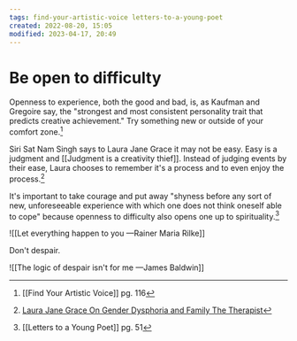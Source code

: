 ```yaml
---
tags: find-your-artistic-voice letters-to-a-young-poet 
created: 2022-08-20, 15:05
modified: 2023-04-17, 20:49
---
```


# Be open to difficulty
Openness to experience, both the good and bad, is, as Kaufman and Gregoire say, the "strongest and most consistent personality trait that predicts creative achievement." Try something new or outside of your comfort zone.[^1]

Siri Sat Nam Singh says to Laura Jane Grace it may not be easy. Easy is a judgment and [[Judgment is a creativity thief]]. Instead of judging events by their ease, Laura chooses to remember it's a process and to even enjoy the process.[^2]

It's important to take courage and put away "shyness before any sort of new, unforeseeable experience with which one does not think oneself able to cope" because openness to difficulty also opens one up to spirituality.[^3]

![[Let everything happen to you —Rainer Maria Rilke]]

Don't despair.

![[The logic of despair isn't for me —James Baldwin]]

[^1]: [[Find Your Artistic Voice]] pg. 116 
[^2]: [Laura Jane Grace On Gender Dysphoria and Family The Therapist](https://www.youtube.com/watch?v=1bCzpjBHmE0)
[^3]: [[Letters to a Young Poet]] pg. 51 